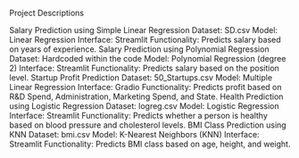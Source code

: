 Project Descriptions

Salary Prediction using Simple Linear Regression Dataset: SD.csv Model: Linear Regression Interface: Streamlit Functionality: Predicts salary based on years of experience.
Salary Prediction using Polynomial Regression Dataset: Hardcoded within the code Model: Polynomial Regression (degree 2) Interface: Streamlit Functionality: Predicts salary based on the position level.
Startup Profit Prediction Dataset: 50_Startups.csv Model: Multiple Linear Regression Interface: Gradio Functionality: Predicts profit based on R&D Spend, Administration, Marketing Spend, and State.
Health Prediction using Logistic Regression Dataset: logreg.csv Model: Logistic Regression Interface: Streamlit Functionality: Predicts whether a person is healthy based on blood pressure and cholesterol levels.
BMI Class Prediction using KNN Dataset: bmi.csv Model: K-Nearest Neighbors (KNN) Interface: Streamlit Functionality: Predicts BMI class based on age, height, and weight.

